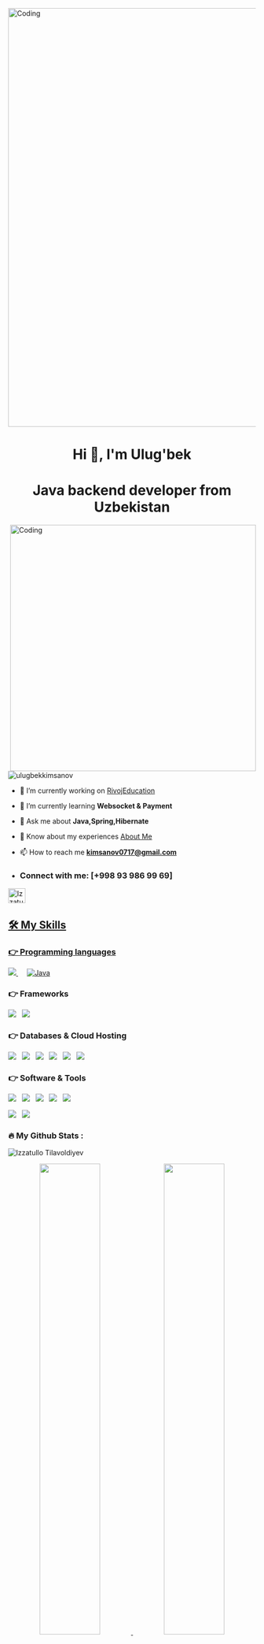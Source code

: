 <img align="center" alt="Coding" width="850" src="https://miro.medium.com/v2/resize:fit:960/1*teOGZM4Z7AO8pcAd3ypkiQ.jpeg">
<h1 align="center">Hi 👋,   I'm  Ulug'bek</h1>
<h1 align="center">Java backend developer from Uzbekistan</h1>
<img align="right" alt="Coding" width="500" src="http://basicoderzz.epizy.com/wp-content/uploads/2023/05/coding.gif">

<p align="left"> <img src="https://komarev.com/ghpvc/?username=ulugbekkimsanov&label=Profile%20views&color=0e75b6&style=flat" alt="ulugbekkimsanov" /> </p>

- 🔭 I’m currently working on [RivojEducation](https://github.com/RIVOJORG/rivoj-education)

- 🌱 I’m currently learning **Websocket & Payment**

- 💬 Ask me about **Java,Spring,Hibernate**

- 📄 Know about my experiences [About Me](https://www.canva.com/design/DAFramNX_2o/lcFxOZ-5rg9NXOAZaieqNA/view?utm_content=DAFramNX_2o&utm_campaign=designshare&utm_medium=link&utm_source=editor)

- 📫 How to reach me **kimsanov0717@gmail.com**

- <h3 align="left">Connect with me: [+998 93 986 99 69]  </h3>
<p align="left">
<a href="https://t.me/Ulugbe_k" target="blank"><img align="center" src="https://cdn-icons-png.flaticon.com/128/2111/2111646.png" alt="Izzatullo" height="30" width="35" /</a>
</p>


## 🛠️ My Skills

### 👉 Programming languages

<p align="left"> 
  <a href="https://isocpp.org/">
    <img src="https://img.shields.io/badge/C%2B%2B-00599C?style=for-the-badge&logo=c%2B%2B&logoColor=white">
  </a>
&emsp;

<a href="https://www.java.com/en/">
    <img alt="Java" src="https://img.shields.io/badge/Java-ED8B00?style=for-the-badge&logo=java&logoColor=white"/>
  </a>
</p>

### 👉 Frameworks
<p>
	<img src="http://img.shields.io/badge/-Spring-6db33f?style=for-the-badge&logo=spring&logoColor=white" />&nbsp;&nbsp;
	<img src="http://img.shields.io/badge/-Springboot-629e3a?style=for-the-badge&logo=springboot&logoColor=white" />&nbsp;&nbsp;
</p>

### 👉 Databases & Cloud Hosting
<p>
	<img src="https://img.shields.io/badge/Git-F05032?style=for-the-badge&logo=git&logoColor=white" />&nbsp;&nbsp;
	<img src="https://img.shields.io/badge/GitHub-336791?style=for-the-badge&logo=github&logoColor=white" />&nbsp;&nbsp;
	<img src="https://img.shields.io/badge/GitLab%20-%23F7DF1E.svg?&style=for-the-badge&color=FC6D26" />&nbsp;&nbsp;
	<img src="https://img.shields.io/badge/PostgreSQL-336791?style=for-the-badge&logo=postgresql&logoColor=white" 		/>&nbsp;&nbsp;
	<img src="https://img.shields.io/badge/MongoDB-4EA94B?style=for-the-badge&logo=mongodb&logoColor=white" 		/>&nbsp;&nbsp;
	<img src="https://img.shields.io/badge/Amazon_AWS-232F3E?style=for-the-badge&logo=amazon-aws&logoColor=white" 		/>&nbsp;&nbsp;
 </p>

### 👉 Software & Tools
 <p>
<img src="https://img.shields.io/badge/Docker-2CA5E0?style=for-the-badge&logo=docker&logoColor=white" />&nbsp;&nbsp;
<img src="https://img.shields.io/badge/Postman-FF6C37?style=for-the-badge&logo=Postman&logoColor=white" />&nbsp;&nbsp;
<img src="https://img.shields.io/badge/Figma-F24E1E?style=for-the-badge&logo=figma&logoColor=white" />&nbsp;&nbsp;
<img src="https://img.shields.io/badge/Swagger%20-%23F7DF1E.svg?&style=for-the-badge&color=87BE3F" />&nbsp;&nbsp;
<img src="https://img.shields.io/badge/OpenApi-6BA539?&style=for-the-badge&logo=openapi-initiative&logoColor=F7F7F7" />&nbsp;&nbsp;

<img src="https://img.shields.io/badge/HTML%20-%23F7DF1E.svg?&style=for-the-badge&color=E34F26" />&nbsp;&nbsp;
<img src="https://img.shields.io/badge/css%20-%23F7DF1E.svg?&style=for-the-badge&color=5BA8EE" />&nbsp;&nbsp;


</p>

### :fire: My Github Stats :

<p><img align="center" src="https://github-readme-streak-stats.herokuapp.com/?user=izzatilloTilavoldiyev&stroke=EB5454" alt="Izzatullo Tilavoldiyev" /></p>


   <p align="center">
          <a href="https://github.com/UlugbekKimsanov/">
          <img width="49.5%" src="https://github-readme-stats.vercel.app/api?username=UlugbekKimsanov&theme=gruvbox&hide_border=true" />
          <img width="49.5%" src="https://github-readme-streak-stats.herokuapp.com/?user=UlugbekKimsanov&theme=gruvbox&hide_border=true" />
          </a>
       </p>

<p align="center">
        <a href="https://github.com/UlugbekKimsanov/">
          <img src="https://github-readme-stats.vercel.app/api/top-langs/?username=UlugbekKimsanov&langs_count=6&theme=gruvbox&layout=compact&hide_border=true"
          alt="1999AZZAR :: overall Top Langs " /></a>
      </p>

 <p align="center">
          <a href="https://github.com/UlugbekKimsanov/">
          <img width="45%" src="https://github-profile-summary-cards.vercel.app/api/cards/repos-per-language?username=izzatilloTilavoldiyev&theme=gruvbox&layout=compact&hide_border=true"
          alt="1999AZZAR :: Top Langs by repo" />
          <img width="45%" src="https://github-profile-summary-cards.vercel.app/api/cards/most-commit-language?username=izzatilloTilavoldiyev&theme=gruvbox&layout=compact&hide_border=true"
          alt="1999AZZAR :: Top Langs by commit" />
          </a>
        </p>

</div>
<div>
     <h1 align="center">
	<img src="https://readme-typing-svg.demolab.com/?lines=Thanks+For+Visiting!">
</h1>
</div>
